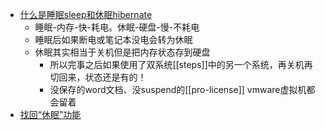 - [什么是睡眠sleep和休眠hibernate](https://zhuanlan.zhihu.com/p/352659027)
  - 睡眠-内存-快-耗电。休眠-硬盘-慢-不耗电
  - 睡眠后如果断电或笔记本没电会转为休眠
  - 休眠其实相当于关机但是把内存状态存到硬盘
    - 所以完事之后如果使用了双系统[[steps]]中的另一个系统，再关机再切回来，状态还是有的！
    - 没保存的word文档、没suspend的[[pro-license]] vmware虚拟机都会留着
- [找回“休眠”功能](https://zhuanlan.zhihu.com/p/118032699)
